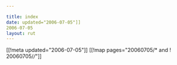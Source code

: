 ```yaml
---

title: index
date: updated="2006-07-05"]]
2006-07-05
layout: rut
---
```


[[!meta updated="2006-07-05"]]
[[!map pages="20060705/* and ! 20060705/*/*"]]
